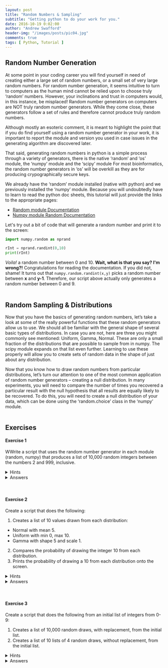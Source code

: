 ```yaml
---
layout: post
title: "Random Numbers & Sampling"
subtitle: "Getting python to do your work for you."
date: 2016-10-19 0:02:00
author: "Andrew Swafford"
header-img: "/images/posts/pic04.jpg"
comments: true
tags: [ Python, Tutorial ]
---
```


## Random Number Generation
At some point in your coding career you will find yourself in need of creating either a large set of random numbers, or a small set of very large random numbers.  For random number generation, it seems intuitive to turn to computers as the human mind cannot be relied upon to choose truly ‘random’ numbers.  However, your inclinations and trust in computers would, in this instance, be misplaced! Random number generators on computers are NOT truly random number generators.  While they come close, these generators follow a set of rules and therefore cannot produce truly random numbers.  

Although mostly an esoteric comment, it is meant to highlight the point that if you do find yourself using a random number generator in your work, it is important to report the module and version you used in case issues in the generating algorithm are discovered later.

That said, generating random numbers in python is a simple process through a variety of generators, there is the native ‘random’ and ‘os’ module, the ‘numpy’ module and the ‘scipy’ module For most bioinformatics, the random number generators in ‘os’ will be overkill as they are for producing crypographically secure keys.  

We already have the ‘random’ module installed (native with python) and we previously installed the ‘numpy’ module.  Because you will undoubtedly have to learn to read the python doc sheets, this tutorial will just provide the links to the appropriate pages:

* [Random module Documentation](https://docs.python.org/2/library/random.html)  
* [Numpy module Random Documentation](http://docs.scipy.org/doc/numpy/reference/generated/numpy.random.randint.html#numpy.random.randint)  

Let's try out a bit of code that will generate a random number and print it to the screen:  

```python
import numpy.random as nprand

rInt = nprand.randint(0,10)
print(rInt)
```

*Voila!* a random number between 0 and 10. **Wait, what is that you say? I'm wrong?!** Congratulations for reading the documentation. If you did not, shame! It turns out that `numpy.random.randint(x,y)` picks a random number between
**x** and **y-1**.  Therefore, our script above actually only generates a random number between 0 and 9\.  
</br>
## Random Sampling & Distributions
Now that you have the basics of generating random numbers, let’s take a look at some of the really powerful functions that these random generators allow us to use.  We should all be familiar with the general shape of several basic types of distributions.  In case you are not, here are three you might commonly see mentioned: Uniform, Gamma, Normal.  These are only a small fraction of the distributions that are possible to sample from in numpy.  The scipy module expands on that list even further.  Learning to use these properly will allow you to create sets of random data in the shape of just about any distribution.  


Now that you know how to draw random numbers from particular distributions, let’s turn our attention to one of the most common application of random number generators – creating a null distribution.  In many experiments, you will need to compare the number of times you recovered a particular result with the null hypothesis that all results are equally likely to be recovered.  To do this, you will need to create a null distribution of your data, which can be done using the ‘random.choice’ class in the ‘numpy’ module.  
<br>  

## Exercises  

#### Exercise 1  
WWrite a script that uses the random  number generator in each module (random, numpy) that produces a list of 10,000 random integers between the numbers 2 and 999, inclusive.
<details>
<summary>Hints</summary>  
(We'll talk about the last two more in the next lesson)  
 <ul>
  <li>Remember to import the modules with ‘import random’ and ‘import numpy’.</li>  
  <li>Using ‘list.append(value)’ will put additional values into an existing list</li>  
  <li>While loops are your friends!</li>
 </ul>
</details>
<details> 
  <summary>Answers</summary>  
    Not so fast!...actually there's just nothing here yet!
  </details>
<br/>
<br/>  

#### Exercise 2
Create a script that does the following:

1. Creates a list of 10 values drawn from each distribution:  
 * Normal with mean 5.
 * Uniform with min 0, max 10.
 * Gamma with shape 5 and scale 1.
2. Compares the probability of drawing the integer 10 from each distribution.
3. Prints the probability of drawing a 10 from each distribution onto the screen.
<details> 
  <summary>Hints</summary>  
   whoops, nothing here yet!
  </details>  
<details> 
  <summary>Answers</summary>  
  Not so fast!...actually there's just nothing here yet!
</details>
<br/>
<br/>  

#### Exercise 3  
Create a script that does the following from an initial list of integers from 0-9:
1. Creates a list of 10,000 random draws, with replacement, from the initial list.
2. Creates a list of 10 lists of 4 random draws, without replacement, from the initial list.
<details> 
  <summary >Hints</summary>  
   whoops, nothing here yet!
  </details>  
<details> 
  <summary>Answers</summary>  
  Not so fast!...actually there's just nothing here yet!  
</details>
<br/>
<br/> 
